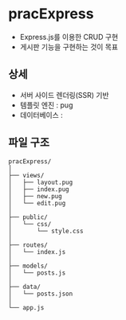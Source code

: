 # pracExpress
* Express.js를 이용한 CRUD 구현
* 게시판 기능을 구현하는 것이 목표

## 상세 
* 서버 사이드 렌더링(SSR) 기반
* 템플릿 엔진 : pug 
* 데이터베이스 : 

## 파일 구조

```{text}
pracExpress/
│
├── views/
│   ├── layout.pug
│   ├── index.pug
│   ├── new.pug
│   └── edit.pug
│
├── public/
│   └── css/
│       └── style.css
│
├── routes/
│   └── index.js
│
├── models/
│   └── posts.js
│
├── data/
│   └── posts.json
│
└── app.js
```